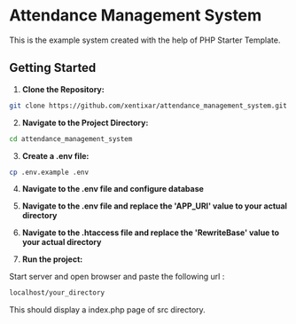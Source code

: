 # Attendance Management System

This is the example system created with the help of PHP Starter Template.


## Getting Started

1. **Clone the Repository:**

```bash
git clone https://github.com/xentixar/attendance_management_system.git
```

2. **Navigate to the Project Directory:**

```bash
cd attendance_management_system
```

3. **Create a .env file:**
```bash
cp .env.example .env
```

4. **Navigate to the .env file and configure database**

5. **Navigate to the .env file and replace the 'APP_URI' value to your actual directory**

6. **Navigate to the .htaccess file and replace the 'RewriteBase' value to your actual directory**

7. **Run the project:**

Start server and open browser and paste the following url :  

```bash
localhost/your_directory
```

This should display a index.php page of src directory.

